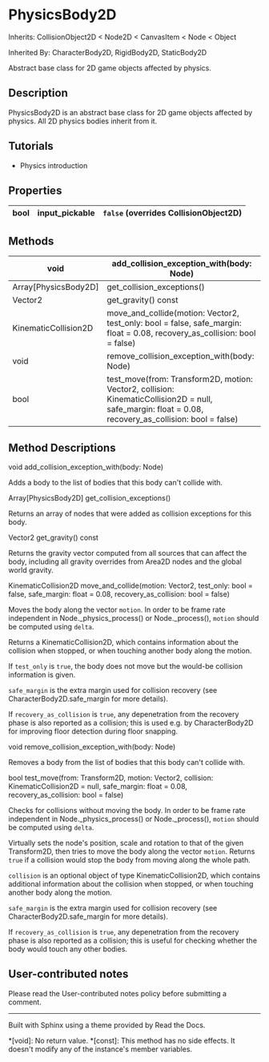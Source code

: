 # PhysicsBody2D

Inherits: CollisionObject2D < Node2D < CanvasItem < Node < Object

Inherited By: CharacterBody2D, RigidBody2D, StaticBody2D

Abstract base class for 2D game objects affected by physics.

## Description

PhysicsBody2D is an abstract base class for 2D game objects affected by
physics. All 2D physics bodies inherit from it.

## Tutorials

  * Physics introduction

## Properties

bool | input_pickable | `false` (overrides CollisionObject2D)  
---|---|---  
  
## Methods

void | add_collision_exception_with(body: Node)  
---|---  
Array[PhysicsBody2D] | get_collision_exceptions()  
Vector2 | get_gravity() const  
KinematicCollision2D | move_and_collide(motion: Vector2, test_only: bool = false, safe_margin: float = 0.08, recovery_as_collision: bool = false)  
void | remove_collision_exception_with(body: Node)  
bool | test_move(from: Transform2D, motion: Vector2, collision: KinematicCollision2D = null, safe_margin: float = 0.08, recovery_as_collision: bool = false)  
  
## Method Descriptions

void add_collision_exception_with(body: Node)

Adds a body to the list of bodies that this body can't collide with.

Array[PhysicsBody2D] get_collision_exceptions()

Returns an array of nodes that were added as collision exceptions for this
body.

Vector2 get_gravity() const

Returns the gravity vector computed from all sources that can affect the body,
including all gravity overrides from Area2D nodes and the global world
gravity.

KinematicCollision2D move_and_collide(motion: Vector2, test_only: bool =
false, safe_margin: float = 0.08, recovery_as_collision: bool = false)

Moves the body along the vector `motion`. In order to be frame rate
independent in Node._physics_process() or Node._process(), `motion` should be
computed using `delta`.

Returns a KinematicCollision2D, which contains information about the collision
when stopped, or when touching another body along the motion.

If `test_only` is `true`, the body does not move but the would-be collision
information is given.

`safe_margin` is the extra margin used for collision recovery (see
CharacterBody2D.safe_margin for more details).

If `recovery_as_collision` is `true`, any depenetration from the recovery
phase is also reported as a collision; this is used e.g. by CharacterBody2D
for improving floor detection during floor snapping.

void remove_collision_exception_with(body: Node)

Removes a body from the list of bodies that this body can't collide with.

bool test_move(from: Transform2D, motion: Vector2, collision:
KinematicCollision2D = null, safe_margin: float = 0.08, recovery_as_collision:
bool = false)

Checks for collisions without moving the body. In order to be frame rate
independent in Node._physics_process() or Node._process(), `motion` should be
computed using `delta`.

Virtually sets the node's position, scale and rotation to that of the given
Transform2D, then tries to move the body along the vector `motion`. Returns
`true` if a collision would stop the body from moving along the whole path.

`collision` is an optional object of type KinematicCollision2D, which contains
additional information about the collision when stopped, or when touching
another body along the motion.

`safe_margin` is the extra margin used for collision recovery (see
CharacterBody2D.safe_margin for more details).

If `recovery_as_collision` is `true`, any depenetration from the recovery
phase is also reported as a collision; this is useful for checking whether the
body would touch any other bodies.

## User-contributed notes

Please read the User-contributed notes policy before submitting a comment.

* * *

Built with Sphinx using a theme provided by Read the Docs.

  *[void]: No return value.
  *[const]: This method has no side effects. It doesn't modify any of the instance's member variables.

